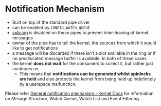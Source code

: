 # Notification Mechanism

 - Built on top of the standard pipe driver
 - can be enabled by `CONFIG_WATCH_QUEUE`
 - [splicing](../../implementations/pipes.md#splice) is disabled on these pipes to prevent inter-leaving of kernel messages
 - owner of the pipe has to tell the kernel, the sources from which it would like to get notifications
 - a message will be discarded if there isn’t a slot available in the ring or if no preallocated message buffer is available. In both of these cases
 - the kernel **does not wait** for the consumers to collect it, but rather just continues on. 
	 - This means that **notifications can be generated whilst spinlocks are held** and also protects the kernel from being held up indefinitely by a userspace malfunction.

Please refer [General notification mechanism - Kernel Docs](https://docs.kernel.org/core-api/watch_queue.html) for information on Mesage Structure, Watch Queue, Watch List and Event Filtering.

